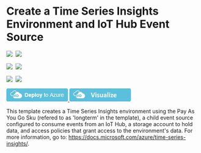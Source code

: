 # Create a Time Series Insights Environment and IoT Hub Event Source

<IMG SRC="https://azurequickstartsservice.blob.core.windows.net/badges/201-timeseriesinsights-environment-payg-with-iothub/PublicLastTestDate.svg" />&nbsp;
<IMG SRC="https://azurequickstartsservice.blob.core.windows.net/badges/201-timeseriesinsights-environment-payg-with-iothub/PublicDeployment.svg" />&nbsp;

<IMG SRC="https://azurequickstartsservice.blob.core.windows.net/badges/201-timeseriesinsights-environment-payg-with-iothub/FairfaxLastTestDate.svg" />&nbsp;
<IMG SRC="https://azurequickstartsservice.blob.core.windows.net/badges/201-timeseriesinsights-environment-payg-with-iothub/FairfaxDeployment.svg" />&nbsp;

<IMG SRC="https://azurequickstartsservice.blob.core.windows.net/badges/201-timeseriesinsights-environment-payg-with-iothub/BestPracticeResult.svg" />&nbsp;
<IMG SRC="https://azurequickstartsservice.blob.core.windows.net/badges/201-timeseriesinsights-environment-payg-with-iothub/CredScanResult.svg" />&nbsp;

<a href="https://portal.azure.com/#create/Microsoft.Template/uri/https%3A%2F%2Fraw.githubusercontent.com%2FAzure%2Fazure-quickstart-templates%2Fmaster%2F201-timeseriesinsights-environment-payg-with-iothub%2Fazuredeploy.json" target="_blank">
    <img src="https://raw.githubusercontent.com/Azure/azure-quickstart-templates/master/1-CONTRIBUTION-GUIDE/images/deploytoazure.png"/>
</a>
<a href="http://armviz.io/#/?load=https%3A%2F%2Fraw.githubusercontent.com%2FAzure%2Fazure-quickstart-templates%2Fmaster%2F201-timeseriesinsights-environment-payg-with-iothub%2Fazuredeploy.json" target="_blank">
    <img src="https://raw.githubusercontent.com/Azure/azure-quickstart-templates/master/1-CONTRIBUTION-GUIDE/images/visualizebutton.png"/>
</a>

This template creates a Time Series Insights environment using the Pay As You Go Sku (refered to as 'longterm' in the template), a child event source configured to consume events from an IoT Hub, a storage account to hold data, and access policies that grant access to the environment's data. For more information, go to: <https://docs.microsoft.com/azure/time-series-insights/>.

